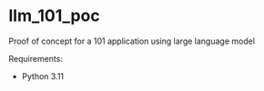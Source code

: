 # llm_101_poc
Proof of concept for a 101 application using large language model

Requirements:
* Python 3.11

